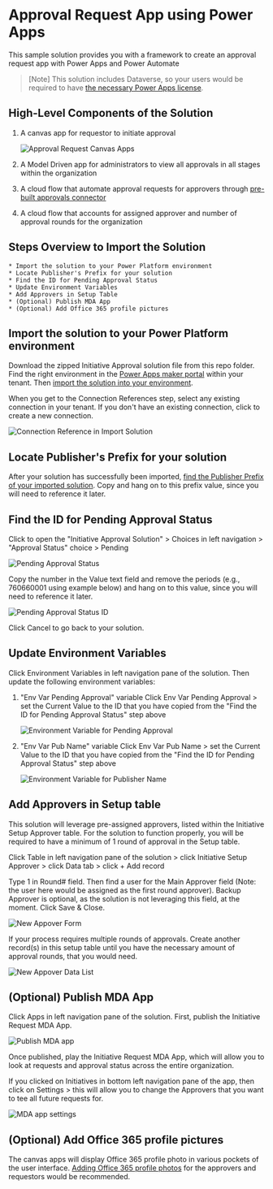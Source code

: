 # Approval Request App using Power Apps

This sample solution provides you with a framework to create an approval request app with Power Apps and Power Automate

> [Note]
> This solution includes Dataverse, so your users would be required to have [the necessary Power Apps license](https://docs.microsoft.com/en-us/power-platform/admin/powerapps-flow-licensing-faq#how-is-microsoft-power-apps-and-power-automate-licensed).
   
## High-Level Components of the Solution

1. A canvas app for requestor to initiate approval

   ![Approval Request Canvas Apps](files/images/canvas-apps.jpg)
   
3. A Model Driven app for administrators to view all approvals in all stages within the organization
4. A cloud flow that automate approval requests for approvers through [pre-built approvals connector](https://docs.microsoft.com/connectors/approvals)
5. A cloud flow that accounts for assigned approver and number of approval rounds for the organization

## Steps Overview to Import the Solution

    * Import the solution to your Power Platform environment
    * Locate Publisher's Prefix for your solution
    * Find the ID for Pending Approval Status
    * Update Environment Variables
    * Add Approvers in Setup Table
    * (Optional) Publish MDA App
    * (Optional) Add Office 365 profile pictures

## Import the solution to your Power Platform environment

Download the zipped Initiative Approval solution file from this repo folder. Find the right environment in the [Power Apps maker portal](https://make.powerapps.com/) within your tenant. Then [import the solution into your environment](https://docs.microsoft.com/en-us/powerapps/maker/data-platform/import-update-export-solutions).

When you get to the Connection References step, select any existing connection in your tenant. If you don't have an existing connection, click to create a new connection.

   ![Connection Reference in Import Solution](files/images/import-connectionref.jpg)

## Locate Publisher's Prefix for your solution

After your solution has successfully been imported, [find the Publisher Prefix of your imported solution](https://docs.microsoft.com/en-us/powerapps/maker/data-platform/create-solution#change-a-solution-publisher).  Copy and hang on to this prefix value, since you will need to reference it later.

## Find the ID for Pending Approval Status

Click to open the "Initiative Approval Solution" > Choices in left navigation > "Approval Status" choice > Pending

   ![Pending Approval Status](files/images/pending-approval-status.jpg)

Copy the number in the Value text field and remove the periods (e.g., 760660001 using example below) and hang on to this value, since you will need to reference it later.

   ![Pending Approval Status ID](files/images/pending-approval-status-id.jpg)

Click Cancel to go back to your solution.

## Update Environment Variables

Click Environment Variables in left navigation pane of the solution.  Then update the following environment variables:

1. "Env Var Pending Approval" variable
   Click Env Var Pending Approval > set the Current Value to the ID that you have copied from the "Find the ID for Pending Approval Status" step above
   
   ![Environment Variable for Pending Approval](files/images/env-variable-pending-approval.jpg)
   
2. "Env Var Pub Name" variable
   Click Env Var Pub Name > set the Current Value to the ID that you have copied from the "Find the ID for Pending Approval Status" step above
   
   ![Environment Variable for Publisher Name](files/images/env-variable-pub-name.jpg)

## Add Approvers in Setup table

This solution will leverage pre-assigned approvers, listed within the Initiative Setup Approver table.  For the solution to function properly, you will be required to have a minimum of 1 round of approval in the Setup table.

Click Table in left navigation pane of the solution > click Initiative Setup Approver > click Data tab > click + Add record

Type 1 in Round# field. Then find a user for the Main Approver field (Note: the user here would be assigned as the first round approver).  Backup Approver is optional, as the solution is not leveraging this field, at the moment.  Click Save & Close.

![New Appover Form](files/images/new-approver-setup.jpg)

If your process requires multiple rounds of approvals. Create another record(s) in this setup table until you have the necessary amount of approval rounds, that you would need.

![New Appover Data List](files/images/new-approver-list.jpg)

## (Optional) Publish MDA App

Click Apps in left navigation pane of the solution. First, publish the Initiative Request MDA App.

![Publish MDA app](files/images/publish-MDA-app.jpg)

Once published, play the Initiative Request MDA App, which will allow you to look at requests and approval status across the entire organization.  

If you clicked on Initiatives in bottom left navigation pane of the app, then click on Settings > this will allow you to change the Approvers that you want to tee all future requests for.

![MDA app settings](files/images/MDA-settings.jpg)

## (Optional) Add Office 365 profile pictures

The canvas apps will display Office 365 profile photo in various pockets of the user interface.  [Adding Office 365 profile photos](https://support.microsoft.com/en-us/topic/add-your-profile-photo-to-microsoft-365-2eaf93fd-b3f1-43b9-9cdc-bdcd548435b7) for the approvers and requestors would be recommended.
